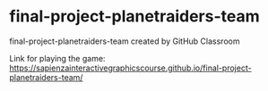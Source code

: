 # final-project-planetraiders-team
final-project-planetraiders-team created by GitHub Classroom



Link for playing the game: https://sapienzainteractivegraphicscourse.github.io/final-project-planetraiders-team/
